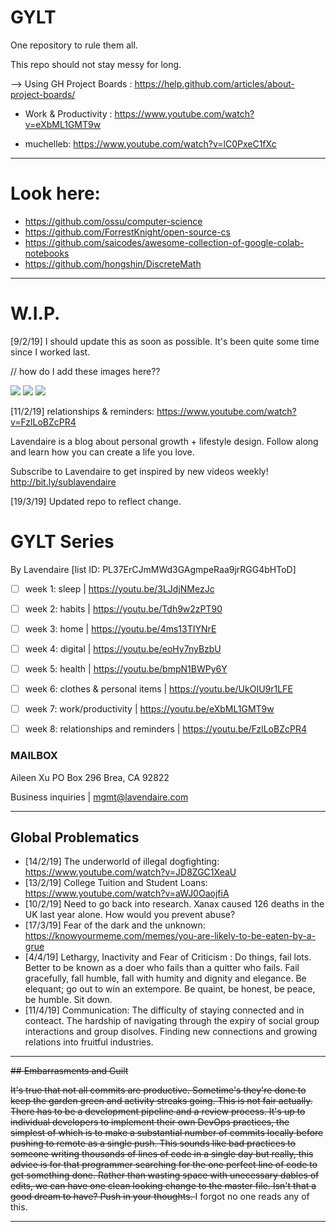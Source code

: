 # GYLT
One repository to rule them all.

[//]: # (Suggested project name by @Github was `vigilant-intention` but I chose to keep it GYLT to stay reminded what the intent is.)
This repo should not stay messy for long.

 --> Using GH Project Boards : https://help.github.com/articles/about-project-boards/

+ Work & Productivity : https://www.youtube.com/watch?v=eXbML1GMT9w 

+ muchelleb: https://www.youtube.com/watch?v=lC0PxeC1fXc

---
# Look here:
+ https://github.com/ossu/computer-science
+ https://github.com/ForrestKnight/open-source-cs
+ https://github.com/saicodes/awesome-collection-of-google-colab-notebooks
+ https://github.com/hongshin/DiscreteMath

---

# W.I.P.

[9/2/19] I should update this as soon as possible. It's been quite some time since I worked last.

// how do I add these images here??

 <img src="https://cdn-images-1.medium.com/max/2000/1*_wZhhTstI_DCebB2fK2c5g.png" />
 <img src="https://cdn-images-1.medium.com/max/2000/1*V7TMAzvhW7_cn9FbkKqOcQ.png" />
 <img src="https://cdn-images-1.medium.com/max/2000/1*0kf59M9bNuEIRNDaj54QvQ.png" />

[11/2/19] relationships & reminders: https://www.youtube.com/watch?v=FzlLoBZcPR4

Lavendaire is a blog about personal growth + lifestyle design. Follow along and learn how you can create a life you love. 

Subscribe to Lavendaire to get inspired by new videos weekly! http://bit.ly/sublavendaire

[19/3/19] Updated repo to reflect change.

# GYLT Series
By Lavendaire [list ID: PL37ErCJmMWd3GAgmpeRaa9jrRGG4bHToD]

- [ ] week 1: sleep | https://youtu.be/3LJdjNMezJc

- [ ] week 2: habits | https://youtu.be/Tdh9w2zPT90

- [ ] week 3: home | https://youtu.be/4ms13TIYNrE

- [ ] week 4: digital | https://youtu.be/eoHy7nyBzbU

- [ ] week 5: health | https://youtu.be/bmpN1BWPy6Y

- [ ] week 6: clothes & personal items | https://youtu.be/UkOIU9r1LFE

- [ ] week 7: work/productivity | https://youtu.be/eXbML1GMT9w

- [ ] week 8: relationships and reminders | https://youtu.be/FzlLoBZcPR4

### MAILBOX

Aileen Xu
PO Box 296
Brea, CA 92822

Business inquiries | mgmt@lavendaire.com

---
## Global Problematics

+ [14/2/19] The underworld of illegal dogfighting: https://www.youtube.com/watch?v=JD8ZGC1XeaU
+ [13/2/19] College Tuition and Student Loans: https://www.youtube.com/watch?v=aWJ0OaojfiA
+ [10/2/19] Need to go back into research. Xanax caused 126 deaths in the UK last year alone. How would you prevent abuse?
+ [17/3/19] Fear of the dark and the unknown: https://knowyourmeme.com/memes/you-are-likely-to-be-eaten-by-a-grue
+ [4/4/19] Lethargy, Inactivity and Fear of Criticism : Do things, fail lots. Better to be known as a doer who fails than a quitter who fails. Fail gracefully, fall humble, fall with humity and dignity and elegance. Be elequant; go out to win an extempore. Be quaint, be honest, be peace, be humble. Sit down.
+ [11/4/19] Communication: The difficulty of staying connected and in conteact. The hardship of navigating through the expiry of social group interactions and group disolves. Finding new connections and growing relations into fruitful industries.

---
<strike>
## Embarrasments and Guilt

It's true that not all commits are productive. Sometime's they're done to keep the garden green and activity streaks going. This is not fair actually. There has to be a development pipeline and a review process. It's up to individual developers to implement their own DevOps practices, the simplest of which is to make a substantial number of commits locally before pushing to remote as a single push. This sounds like bad practices to someone writing thousands of lines of code in a single day but really, this advice is for that programmer searching for the one perfect line of code to get something done. Rather than wasting space with unecessary dables of edits, we can have one clean looking change to the master file. Isn't that a good dream to have? Push in your thoughts.
</strike>
I forgot no one reads any of this.

---
